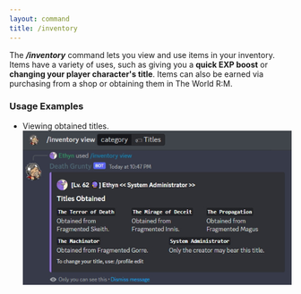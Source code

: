 ```yaml
---
layout: command
title: /inventory
---
```


The ***/inventory*** command lets you view and use items in your inventory. Items have a variety of uses, such as giving you a **quick EXP boost** or **changing your player character's title**. Items can also be earned via purchasing from a shop or obtaining them in The World R:M.

### Usage Examples

- Viewing obtained titles.
![Viewing obtained titles.](../images/examples/inventory-view.jpg)